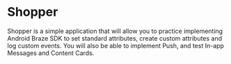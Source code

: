 # Shopper
Shopper is a simple application that will allow you to practice implementing Android Braze SDK to set standard attributes, create custom attributes and log custom events. You will also be able to implement Push, and test In-app Messages and Content Cards.
